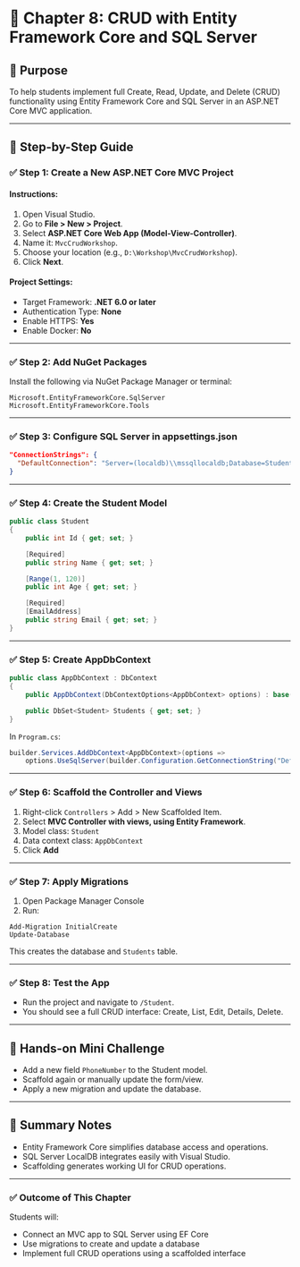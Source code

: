 
# 📘 Chapter 8: CRUD with Entity Framework Core and SQL Server

## 🎯 Purpose
To help students implement full Create, Read, Update, and Delete (CRUD) functionality using Entity Framework Core and SQL Server in an ASP.NET Core MVC application.

---

## 📌 Step-by-Step Guide

### ✅ Step 1: Create a New ASP.NET Core MVC Project

#### Instructions:
1. Open Visual Studio.
2. Go to **File > New > Project**.
3. Select **ASP.NET Core Web App (Model-View-Controller)**.
4. Name it: `MvcCrudWorkshop`.
5. Choose your location (e.g., `D:\Workshop\MvcCrudWorkshop`).
6. Click **Next**.

#### Project Settings:
- Target Framework: **.NET 6.0 or later**
- Authentication Type: **None**
- Enable HTTPS: **Yes**
- Enable Docker: **No**

---

### ✅ Step 2: Add NuGet Packages

Install the following via NuGet Package Manager or terminal:

```
Microsoft.EntityFrameworkCore.SqlServer
Microsoft.EntityFrameworkCore.Tools
```

---

### ✅ Step 3: Configure SQL Server in appsettings.json

```json
"ConnectionStrings": {
  "DefaultConnection": "Server=(localdb)\\mssqllocaldb;Database=StudentDb;Trusted_Connection=True;MultipleActiveResultSets=true"
}
```

---

### ✅ Step 4: Create the Student Model

```csharp
public class Student
{
    public int Id { get; set; }

    [Required]
    public string Name { get; set; }

    [Range(1, 120)]
    public int Age { get; set; }

    [Required]
    [EmailAddress]
    public string Email { get; set; }
}
```

---

### ✅ Step 5: Create AppDbContext

```csharp
public class AppDbContext : DbContext
{
    public AppDbContext(DbContextOptions<AppDbContext> options) : base(options) { }

    public DbSet<Student> Students { get; set; }
}
```

In `Program.cs`:
```csharp
builder.Services.AddDbContext<AppDbContext>(options =>
    options.UseSqlServer(builder.Configuration.GetConnectionString("DefaultConnection")));
```

---

### ✅ Step 6: Scaffold the Controller and Views

1. Right-click `Controllers` > Add > New Scaffolded Item.
2. Select **MVC Controller with views, using Entity Framework**.
3. Model class: `Student`
4. Data context class: `AppDbContext`
5. Click **Add**

---

### ✅ Step 7: Apply Migrations

1. Open Package Manager Console
2. Run:
```
Add-Migration InitialCreate
Update-Database
```

This creates the database and `Students` table.

---

### ✅ Step 8: Test the App

- Run the project and navigate to `/Student`.
- You should see a full CRUD interface: Create, List, Edit, Details, Delete.

---

## 🧪 Hands-on Mini Challenge

- Add a new field `PhoneNumber` to the Student model.
- Scaffold again or manually update the form/view.
- Apply a new migration and update the database.

---

## 📝 Summary Notes

- Entity Framework Core simplifies database access and operations.
- SQL Server LocalDB integrates easily with Visual Studio.
- Scaffolding generates working UI for CRUD operations.

---

### ✅ Outcome of This Chapter
Students will:
- Connect an MVC app to SQL Server using EF Core
- Use migrations to create and update a database
- Implement full CRUD operations using a scaffolded interface

